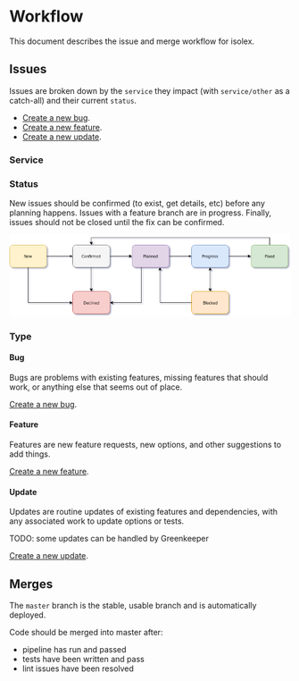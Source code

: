 # Workflow

This document describes the issue and merge workflow for isolex.

## Issues

Issues are broken down by the `service` they impact (with `service/other` as a catch-all) and their current `status`.

- [Create a new bug](https://github.com/ssube/isolex/issues/new?template=type_bug.md).
- [Create a new feature](https://github.com/ssube/isolex/issues/new?template=type_feature.md).
- [Create a new update](https://github.com/ssube/isolex/issues/new?template=type_update.md).

### Service

### Status

New issues should be confirmed (to exist, get details, etc) before any planning happens. Issues with a feature branch
are in progress. Finally, issues should not be closed until the fix can be confirmed.

![issue workflow diagram](./workflow.png)

### Type

#### Bug

Bugs are problems with existing features, missing features that should work, or anything else that seems out of place.

[Create a new bug](https://github.com/ssube/isolex/issues/new?template=type_bug.md).

#### Feature

Features are new feature requests, new options, and other suggestions to add things.

[Create a new feature](https://github.com/ssube/isolex/issues/new?template=type_feature.md).

#### Update

Updates are routine updates of existing features and dependencies, with any associated work to update options or tests.

TODO: some updates can be handled by Greenkeeper

[Create a new update](https://github.com/ssube/isolex/issues/new?template=type_update.md).

## Merges

The `master` branch is the stable, usable branch and is automatically deployed.

Code should be merged into master after:

- pipeline has run and passed
- tests have been written and pass
- lint issues have been resolved
